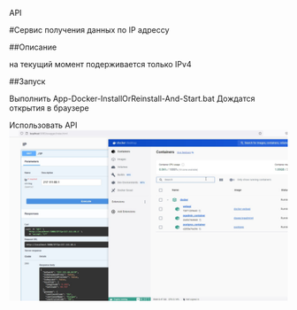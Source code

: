 API 

#Сервис получения данных по IP адрессу

##Описание

на текущий момент подерживается только IPv4 


##Запуск 

Выполнить App-Docker-InstallOrReinstall-And-Start.bat
Дождатся открытия в браузере

Использовать API
![](swagger.jpg)

